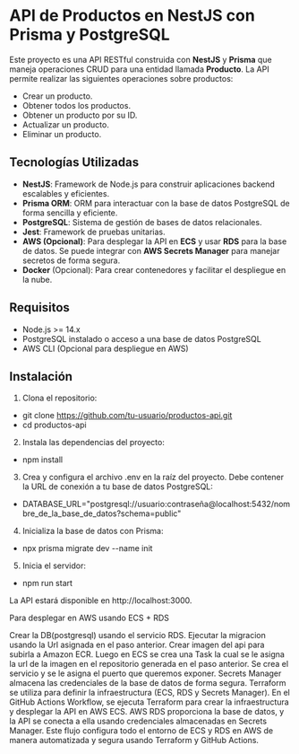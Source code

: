 # API de Productos en NestJS con Prisma y PostgreSQL

Este proyecto es una API RESTful construida con **NestJS** y **Prisma** que maneja operaciones CRUD para una entidad llamada **Producto**. La API permite realizar las siguientes operaciones sobre productos:

- Crear un producto.
- Obtener todos los productos.
- Obtener un producto por su ID.
- Actualizar un producto.
- Eliminar un producto.

## Tecnologías Utilizadas

- **NestJS**: Framework de Node.js para construir aplicaciones backend escalables y eficientes.
- **Prisma ORM**: ORM para interactuar con la base de datos PostgreSQL de forma sencilla y eficiente.
- **PostgreSQL**: Sistema de gestión de bases de datos relacionales.
- **Jest**: Framework de pruebas unitarias.
- **AWS (Opcional)**: Para desplegar la API en **ECS** y usar **RDS** para la base de datos. Se puede integrar con **AWS Secrets Manager** para manejar secretos de forma segura.
- **Docker** (Opcional): Para crear contenedores y facilitar el despliegue en la nube.

## Requisitos

- Node.js >= 14.x
- PostgreSQL instalado o acceso a una base de datos PostgreSQL
- AWS CLI (Opcional para despliegue en AWS)

## Instalación

1. Clona el repositorio:

 -  git clone https://github.com/tu-usuario/productos-api.git
 -  cd productos-api

2. Instala las dependencias del proyecto:

- npm install

3. Crea y configura el archivo .env en la raíz del proyecto. Debe contener la URL de conexión a tu base de datos PostgreSQL:

- DATABASE_URL="postgresql://usuario:contraseña@localhost:5432/nombre_de_la_base_de_datos?schema=public"

4. Inicializa la base de datos con Prisma:

- npx prisma migrate dev --name init

5. Inicia el servidor:

- npm run start

La API estará disponible en http://localhost:3000.

Para desplegar en AWS usando ECS + RDS

Crear la DB(postgresql) usando el servicio RDS.
Ejecutar la migracion usando la Url asignada en el paso anterior.
Crear imagen del api para subirla a Amazon ECR.
Luego en ECS se crea una Task la cual se le asigna la url de la imagen en el repositorio generada en el paso anterior.
Se crea el servicio y se le asigna el puerto que queremos exponer.
Secrets Manager almacena las credenciales de la base de datos de forma segura.
Terraform se utiliza para definir la infraestructura (ECS, RDS y Secrets Manager).
En el GitHub Actions Workflow, se ejecuta Terraform para crear la infraestructura y desplegar la API en AWS ECS.
AWS RDS proporciona la base de datos, y la API se conecta a ella usando credenciales almacenadas en Secrets Manager.
Este flujo configura todo el entorno de ECS y RDS en AWS de manera automatizada y segura usando Terraform y GitHub Actions.
